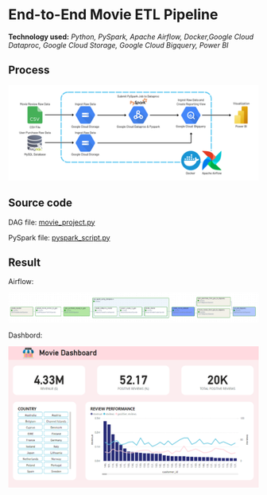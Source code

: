 # End-to-End Movie ETL Pipeline
**Technology used:** *Python, PySpark, Apache Airflow, Docker,Google Cloud Dataproc, Google Cloud Storage, Google Cloud Bigquery, Power BI*

## Process
![Data Pipeline Diagram](https://github.com/saksit63/movie-project/blob/main/img/movie_workflow.png)
## Source code
DAG file: [movie_project.py](https://github.com/saksit63/movie-project/blob/main/dags/movie_project.py)

PySpark file: [pyspark_script.py](https://github.com/saksit63/movie-project/blob/main/include/python/pyspark_script.py)


## Result
Airflow:

![Airlofw](https://github.com/saksit63/movie-project/blob/main/result/airflow_dag.png)



Dashbord: 

![Dashboard](https://github.com/saksit63/movie-project/blob/main/result/movie_dashboard.png)


